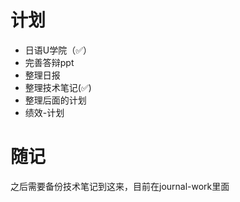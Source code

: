 # 计划
- 日语U学院（✅）
- 完善答辩ppt
- 整理日报
- 整理技术笔记(✅)
- 整理后面的计划
- 绩效-计划

# 随记
之后需要备份技术笔记到这来，目前在journal-work里面